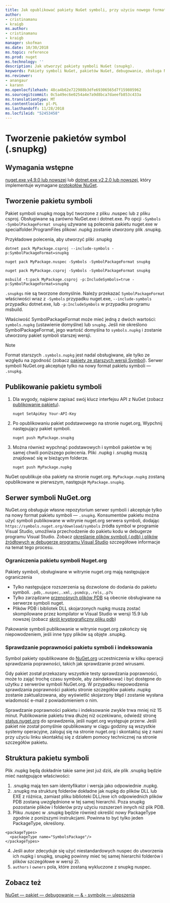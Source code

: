 ```yaml
---
title: Jak opublikować pakiety NuGet symboli, przy użyciu nowego formatu pakietu symbol ".snupkg" | Dokumentacja firmy Microsoft
author:
- cristinamanu
- kraigb
ms.author:
- cristinamanu
- kraigb
manager: skofman
ms.date: 10/30/2018
ms.topic: reference
ms.prod: nuget
ms.technology: ''
description: Jak utworzyć pakiety symboli NuGet (snupkg).
keywords: Pakiety symboli NuGet, pakietów NuGet, debugowanie, obsługa NuGet debugowania pakiet symboli, konwencje pakietu symboli
ms.reviewer:
- anangaur
- karann
ms.openlocfilehash: 48ca4b62e722988b3dfe69306565d7f159805962
ms.sourcegitcommit: 0c5a49ec6e0254a4e7a9d8bca7daeefb853c433a
ms.translationtype: MT
ms.contentlocale: pl-PL
ms.lasthandoff: 11/28/2018
ms.locfileid: "52453458"
---
```

# <a name="creating-symbol-packages-snupkg"></a>Tworzenie pakietów symbol (.snupkg)

## <a name="prerequisites"></a>Wymagania wstępne

[nuget.exe v4.9.0 lub nowszej](https://www.nuget.org/downloads) lub [dotnet.exe v2.2.0 lub nowszej](https://www.microsoft.com/net/download/dotnet-core/2.2), który implementuje wymagane [protokołów NuGet](../api/nuget-protocols.md).

## <a name="creating-a-symbol-package"></a>Tworzenie pakietu symboli

Pakiet symboli snupkg mogą być tworzone z pliku .nuspec lub z pliku csproj. Obsługiwane są zarówno NuGet.exe i dotnet.exe. Po opcji ```-Symbols -SymbolPackageFormat snupkg``` używane są polecenia pakietu nuget.exe w specialfolder.ProgramFiles plikowi .nupkg zostanie utworzony plik .snupkg.

Przykładowe polecenia, aby utworzyć pliki .snupkg
```
dotnet pack MyPackage.csproj --include-symbols -p:SymbolPackageFormat=snupkg

nuget pack MyPackage.nuspec -Symbols -SymbolPackageFormat snupkg

nuget pack MyPackage.csproj -Symbols -SymbolPackageFormat snupkg

msbuild -t:pack MyPackage.csproj -p:IncludeSymbols=true -p:SymbolPackageFormat=snupkg
```

`.snupkgs` nie są tworzone domyślnie. Należy przekazać `SymbolPackageFormat` właściwości wraz z `-Symbols` przypadku nuget.exe, `--include-symbols` przypadku dotnet.exe, lub `-p:IncludeSymbols` w przypadku programu msbuild.

Właściwość SymbolPackageFormat może mieć jedną z dwóch wartości: `symbols.nupkg` (ustawienie domyślne) lub `snupkg`. Jeśli nie określono SymbolPackageFormat, jego wartość domyślna to `symbols.nupkg` i zostanie utworzony pakiet symboli starszej wersji.

> [!Note]
> Format starszych `.symbols.nupkg` jest nadal obsługiwane, ale tylko ze względu na zgodność (zobacz [pakiety ze starszych wersji Symbol](Symbol-Packages.md)). Serwer symboli NuGet.org akceptuje tylko na nowy format pakietu symboli — `.snupkg`.

## <a name="publishing-a-symbol-package"></a>Publikowanie pakietu symboli

1. Dla wygody, najpierw zapisać swój klucz interfejsu API z NuGet (zobacz [publikowanie pakietu](../create-packages/publish-a-package.md)).

    ```cli
    nuget SetApiKey Your-API-Key
    ```

1. Po opublikowaniu pakiet podstawowego na stronie nuget.org, Wypchnij następujący pakiet symboli.

    ```cli
    nuget push MyPackage.snupkg
    ```

1. Można również wypchnąć podstawowych i symboli pakietów w tej samej chwili poniższego polecenia. Pliki .nupkg i .snupkg muszą znajdować się w bieżącym folderze.

    ```cli
    nuget push MyPackage.nupkg
    ```

NuGet opublikuje oba pakiety na stronie nuget.org. `MyPackage.nupkg` zostaną opublikowane w pierwszym, następuje `MyPackage.snupkg`.

## <a name="nugetorg-symbol-server"></a>Serwer symboli NuGet.org

NuGet.org obsługuje własne repozytorium serwer symboli i akceptuje tylko na nowy format pakietu symboli — `.snupkg`. Konsumentów pakietu można użyć symboli publikowane w witrynie nuget.org serwera symboli, dodając `https://symbols.nuget.org/download/symbols` źródła symbol w programie Visual Studio, umożliwia przechodzenie do pakietu kodu w debugerze programu Visual Studio. Zobacz [określanie plików symboli (.pdb) i plików źródłowych w debugerze programu Visual Studio](https://docs.microsoft.com/en-us/visualstudio/debugger/specify-symbol-dot-pdb-and-source-files-in-the-visual-studio-debugger?view=vs-2017) szczegółowe informacje na temat tego procesu.

### <a name="nugetorg-symbol-package-constraints"></a>Ograniczenia pakietu symboli Nuget.org

Pakiety symboli, obsługiwane w witrynie nuget.org mają następujące ograniczenia

- Tylko następujące rozszerzenia są dozwolone do dodania do pakietu symboli. ```.pdb,.nuspec,.xml,.psmdcp,.rels,.p7s```
- Tylko zarządzane [przenośnych plików PDB](https://github.com/dotnet/corefx/blob/master/src/System.Reflection.Metadata/specs/PortablePdb-Metadata.md) są obecnie obsługiwane na serwerze symboli nuget.
- Plików PDB i bibliotek DLL skojarzonych nupkg muszą zostać skompilowane przez kompilator w Visual Studio w wersji 15.9 lub nowszej (zobacz [skrót kryptograficzny pliku pdb](https://github.com/dotnet/roslyn/issues/24429))

Pakowanie symboli publikowanie w witrynie nuget.org zakończy się niepowodzeniem, jeśli inne typy plików są objęte .snupkg.

### <a name="symbol-package-validation-and-indexing"></a>Sprawdzanie poprawności pakietu symboli i indeksowania

Symbol pakiety opublikowane do [NuGet.org](https://www.nuget.org/) uczestniczenia w kilku operacji sprawdzania poprawności, takich jak sprawdzanie przed wirusami.

Gdy pakiet został przekazany wszystkie testy sprawdzania poprawności, może to zająć trochę czasu symbole, aby zaindeksować i być dostępne do użytku z serwerów symboli NuGet.org. W przypadku niepowodzenia sprawdzania poprawności pakietu stronie szczegółów pakietu .nupkg zostanie zaktualizowana, aby wyświetlić skojarzony błąd i zostanie wysłana wiadomość e-mail z powiadomieniem o nim.

Sprawdzanie poprawności pakietu i indeksowanie zwykle trwa mniej niż 15 minut. Publikowanie pakietu trwa dłużej niż oczekiwano, odwiedź stronę [status.nuget.org](https://status.nuget.org/) do sprawdzenia, jeśli nuget.org występuje przerw. Jeśli pakiet nie został pomyślnie opublikowany w ciągu godziny są wszystkie systemy operacyjne, zaloguj się na stronie nuget.org i skontaktuj się z nami przy użyciu linku skontaktuj się z działem pomocy technicznej na stronie szczegółów pakietu.

## <a name="symbol-package-structure"></a>Struktura pakietu symboli

Plik .nupkg będą dokładnie takie same jest już dziś, ale plik .snupkg będzie mieć następujące właściwości:

1) .snupkg mają ten sam identyfikator i wersja jako odpowiednie .nupkg.
2) .snupkg ma strukturę folderów dokładne jak nupkg do plików DLL lub EXE z różnica, zamiast pliku biblioteki DLL/exe ich odpowiednich plików PDB zostaną uwzględnione w tej samej hierarchii. Poza snupkg pozostanie plików i folderów przy użyciu rozszerzeń innych niż plik PDB.
3) Pliku .nuspec w .snupkg będzie również określić nowy PackageType zgodnie z poniższymi instrukcjami. Powinna to być tylko jeden PackageType, określony. 
``` 
<packageTypes>
  <packageType name="SymbolsPackage"/>
</packageTypes>
```
4) Jeśli autor zdecyduje się użyć niestandardowych nuspec do utworzenia ich nupkg i snupkg, snupkg powinny mieć tej samej hierarchii folderów i plików szczegółowe w wersji 2).
5) ```authors``` i ```owners``` pola, które zostaną wykluczone z snupkg nuspec.

## <a name="see-also"></a>Zobacz też

[NuGet — pakiet — debugowanie — & - symbole — ulepszenia](https://github.com/NuGet/Home/wiki/NuGet-Package-Debugging-&-Symbols-Improvements)
